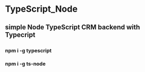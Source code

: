 # TypeScript_Node
## simple Node TypeScript CRM backend with Typecript
##
##
### npm i -g typescript
### npm i -g ts-node